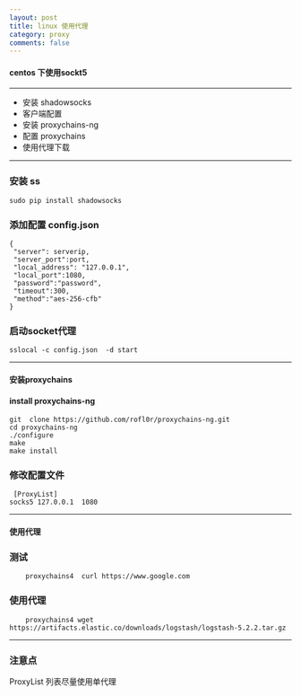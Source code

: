 ```yaml
---
layout: post
title: linux 使用代理
category: proxy
comments: false
---
```



#### centos 下使用sockt5 
---
  * 安装 shadowsocks
  * 客户端配置
  * 安装 proxychains-ng
  * 配置 proxychains  
  * 使用代理下载
  
---

### 安装 ss
```
sudo pip install shadowsocks
```
### 添加配置 config.json
    {
     "server": serverip,
     "server_port":port,
     "local_address": "127.0.0.1",
     "local_port":1080,
     "password":"password",
     "timeout":300,
     "method":"aes-256-cfb"
    }

### 启动socket代理
```
sslocal -c config.json  -d start
```
------------------------------------

#### 安装proxychains 

####  install proxychains-ng

```
git  clone https://github.com/rofl0r/proxychains-ng.git
cd proxychains-ng
./configure
make
make install
```

### 修改配置文件

```
 [ProxyList]
socks5 127.0.0.1  1080
```
------------------------------------

#### 使用代理

### 测试
```
    proxychains4  curl https://www.google.com
```
### 使用代理

```
    proxychains4 wget https://artifacts.elastic.co/downloads/logstash/logstash-5.2.2.tar.gz
```

------------------------------------

### 注意点

ProxyList 列表尽量使用单代理


